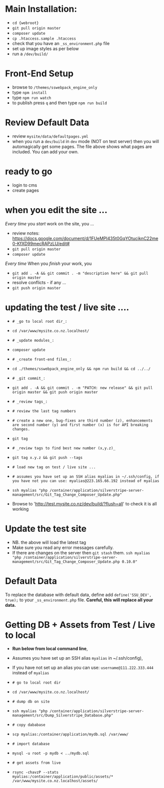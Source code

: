 # Main Installation:

 - `cd {webroot}`
 - `git pull origin master`
 - `composer update`
 - `cp .htaccess.sample .htaccess`
 - check that you have an `_ss_environment.php` file
 - set up image styles as per below
 - run a `/dev/build/`

# Front-End Setup

- browse to `/themes/sswebpack_engine_only`
- type `npm install`
- type `npm run watch`
- to publish press `q` and then type `npm run build`


# Review Default Data

- review `mysite/data/defaultpages.yml`
- when you run a `dev/build` in `dev` mode (NOT on test server) then you will automagically get some pages. The file above shows what pages are included. You can add your own.


# ready to go

 - login to cms
 - create pages


# when you edit the site ...

*Every time* you _start_ work on the site, you ...

 - review notes: https://docs.google.com/document/d/1FUeMPI435t0GqYOtuciknC22me0-KfXD99mecRAPzLU/edit#
 - `git pull origin master`
 - `composer update`

*Every time* When you _finish_ your work, you

 - `git add . -A && git commit . -m "description here" && git pull origin master`
 - resolve conflicts - if any ...
 - `git push origin master`


# updating the test / live site ....


 - `# _go to local root dir_:`
 - `cd /var/www/mysite.co.nz.localhost/`

 - `# _update modules_:`
 - `composer update`

 - `# _create front-end files_:`
 - `cd ./themes/sswebpack_engine_only && npm run build && cd ../../`

 - `# _git commit_:`
 - `git add . -A && git commit . -m "PATCH: new release" && git pull origin master && git push origin master`

 - `# _review tags_:`
 - `# review the last tag numbers`
 - `# create a new one, bug-fixes are third number (z), enhancements are second number (y) and first number (x) is for API breaking changes.`
 - `git tag`

 - `# _review tags to find best new number (x,y.z)_ `
 - `git tag x.y.z && git push --tags`

 - `# load new tag on test / live site ...`
 - `# assumes you have set up an SSH alias myalias in ~/.ssh/config, if you have not you can use: myalias@223.165.66.192 instead of myalias`
 - `ssh myalias "php /container/application/silverstripe-server-management/src/Git_Tag_Change_Composer_Update.php"`

 - Browse to 'http://test.mysite.co.nz/dev/build/?flush=all' to check it is all working

# Update the test site

 - NB. the above will load the latest tag
 - Make sure you read any error messages carefully.
 - If there are changes on the server then `git stash` them.
 `ssh myalias "php /container/application/silverstripe-server-management/src/Git_Tag_Change_Composer_Update.php 0.10.0"`

# Default Data

To replace the database with default data, define add `define('SSU_DEV', true);` to your `_ss_environment.php` file. **Careful, this will replace all your data.**


# Getting DB + Assets from Test / Live to local

 - **Run below from local command line**,
 - Assumes you have set up an SSH alias `myalias` in ~/.ssh/config),
 - If you have not set up an alias you can use: `username@111.222.333.444` instead of `myalias`

 - `# go to local root dir`
 - `cd /var/www/mysite.co.nz.localhost/`

 - `# dump db on site`
 - `ssh myalias "php /container/application/silverstripe-server-management/src/Dump_Silverstripe_Database.php"`

 - `# copy dababase`
 - `scp myalias:/container/application/mydb.sql /var/www/`

 - `# import database`
 - `mysql -u root -p mydb < ../mydb.sql`

 - `# get assets from live`
 - `rsync -chavzP --stats myalias:/container/application/public/assets/* /var/www/mysite.co.nz.localhost/assets/`
